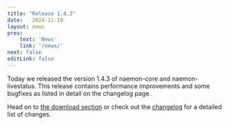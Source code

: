 ```yaml
---
title: "Release 1.4.3"
date:   2024-11-19
layout: news
prev:
    text: 'News'
    link: '/news/'
next: false
editLink: false
---
```


Today we released the version 1.4.3 of naemon-core and naemon-livestatus. This release
contains performance improvements and some bugfixes as listed in detail on the changelog
page.

Head on to [the download section](/download) or check out the [changelog](/documentation/usersguide/whatsnew.html) for
a detailed list of changes.
